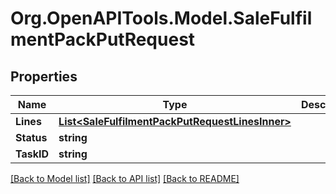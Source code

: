 # Org.OpenAPITools.Model.SaleFulfilmentPackPutRequest

## Properties

Name | Type | Description | Notes
------------ | ------------- | ------------- | -------------
**Lines** | [**List&lt;SaleFulfilmentPackPutRequestLinesInner&gt;**](SaleFulfilmentPackPutRequestLinesInner.md) |  | [optional] 
**Status** | **string** |  | [optional] 
**TaskID** | **string** |  | [optional] 

[[Back to Model list]](../README.md#documentation-for-models) [[Back to API list]](../README.md#documentation-for-api-endpoints) [[Back to README]](../README.md)

